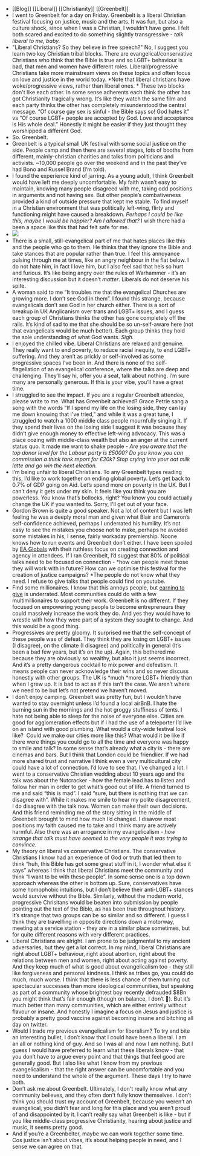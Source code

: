 - [[Blog]] [[Liberal]] [[Christianity]] [[Greenbelt]]
- I went to Greenbelt for a day on Friday. Greenbelt is a liberal Christian festival focusing on justice, music and the arts. It was fun, but also a culture shock, since when I was a Christian, I wouldn't have gone. I felt both scared and excited to do something slightly transgressive - *talk liberal to me, baby.*
- "Liberal Christians? So they believe in free speech?" No, I suggest you learn two key Christian tribal blocks. There are evangelical/conservative Christians who think that the Bible is true and so LGBT+ behaviour is bad, that men and women have different roles. Liberal/progressive Christians take more mainstream views on these topics and often focus on love and justice in the world today. *Note that liberal christians have woke/progressive views, rather than liberal ones. *
  These two blocks don't like each other. In some sense adherents each think the other has got Christianity tragically wrong. It’s like they watch the same film and each party thinks the other has completely misunderstood the central message. “Of course gay sex is sinful - the Bible says so! God hates it” vs “Of course LGBT+ people are accepted by God. Love and acceptance is His whole deal.” Honestly it might be easier if they just thought they worshipped a different God.
- So. Greenbelt.
- Greenbelt is a typical small UK festival with some social justice on the side. People camp and then there are several stages, lots of booths from different, mainly-christian charities and talks from politicians and activists. ~10,000 people go over the weekend and in the past they’ve had Bono and Russel Brand (I’m told).
- I found the experience kind of jarring. As a young adult, I think Greenbelt would have left me deeply uncomfortable. My faith wasn’t easy to maintain, knowing many people disagreed with me, taking odd positions in arguments and not having sex. But other people’s combativeness provided a kind of outside pressure that kept me stable. To find myself in a Christian environment that was politically left-wing, flirty and functioning might have caused a breakdown. *Perhaps I could be like this, maybe I would be happier? Am I allowed that?* I wish there had a been a space like this that had felt safe for me.
- ![](https://lh4.googleusercontent.com/89x4YAPUhmvbIrBwXEA7Tdr94ZwaDLifjHQWXBnK2kLaIJ_97KZSBr6k64KYss7JKjW6AZqEX87NAPX27oGSL2MSvVGELUDr_DHFJK97d5QGYOXmsqAAwlRtN8a6cX6JIq0PgTFgV2D-31ammTzFnsY)
- There is a small, still-evangelical part of me that hates places like this and the people who go to them. He thinks that they ignore the Bible and take stances that are popular rather than true. I feel this annoyance pulsing through me at times, like an angry neighbour in the flat below. I do not hate him, in fact I love him, but I also feel sad that he’s so hurt and furious. It’s like being angry over the rules of Warhammer - it’s an interesting discussion but it doesn’t *matter*. Liberals do not deserve his spite.
- A woman said to me “It troubles me that the evangelical Churches are growing more. I don’t see God in them”. I found this strange, because evangelicals don’t see God in her church either. There is a sort of breakup in UK Anglicanism over trans and LGBT+ issues, and I guess each group of Christians thinks the other has gone completely off the rails. It’s kind of sad to me that she should be so un-self-aware here (not that evangelicals would be much better). Each group thinks they hold the sole understanding of what God wants. *Sigh.*
- I enjoyed the chilled vibe. Liberal Christians are relaxed and genuine. They really want to end poverty, to reduce racial inequity, to end LGBT+ suffering. And they aren’t as prickly or self-involved as some progressive spaces I’ve been in. And there is none of the self-flagellation of an evangelical conference, where the talks are deep and challenging. They’ll say hi, offer you a seat, talk about nothing. I’m sure many are personally generous. If this is your vibe, you’ll have a great time.
- I struggled to see the impact. If you are a regular Greenbelt attendee, please write to me. What has Greenbelt achieved? Grace Petrie sang a song with the words “If I spend my life on the losing side, they can lay me down knowing that I've tried," and while it was a great tune, I struggled to watch a 1000 middle class people mournfully singing it. If they spend their lives on the losing side I suggest it was because they didn’t give enough money to effective left-wing advocacy. This was a place oozing with middle-class wealth but also an anger at the current status quo. It made me want to shake people - *Are you aware that the top donor level for the Labour party is £5000? Do you know you can commission a think tank report for £20k? Stop crying into your oat milk latte and go win the next election.*
- I’m being unfair to liberal Christians. To any Greenbelt types reading this, I’d like to work together on ending global poverty. Let’s get back to 0.7% of GDP going on Aid. Let’s spend more on poverty in the UK. But I can’t deny it gets under my skin. It feels like you think you are powerless. You know that’s bollocks, right? You know you could actually change the UK if you wanted to. Sorry, I'll get out of your face.
- Gordon Brown is quite a good speaker. Not a lot of content but I was left feeling he was a deeply moral man and given what Blair and Cameron’s self-confidence achieved, perhaps I underrated his humility. It’s not easy to see the mistakes you choose not to make, perhaps he avoided some mistakes in his, I sense, fairly workaday premiership.
  Noone knows how to run events and Greenbelt don’t either. I have been spoiled by [EA Globals](https://www.effectivealtruism.org/ea-global) with their ruthless focus on creating connection and agency in attendees. If I ran Greenbelt, I’d suggest that 80% of political talks need to be focused on connection - *how can people meet those they will work with in future? How can we optimise this festival for the creation of justice campaigns? *The people do not know what they need. I refuse to give talks that people could find on youtube.
- Find some millionaires. I know that this annoys people, but [earning to give](https://en.wikipedia.org/wiki/Earning_to_give) is underrated. Most communities could do with a few multimillionaires to support their work. Greenbelt is no different. If they focused on empowering young people to become entrepreneurs they could massively increase the work they do. And yes they would have to wrestle with how they were part of a system they sought to change. And this would be a good thing.
- Progressives are pretty gloomy. It surprised me that the self-concept of these people was of defeat. They think they are losing on LGBT+ issues (I disagree), on the climate (I disagree) and politically in general (It’s been a bad few years, but it’s on the up). Again, this bothered me because they are obviously so wealthy, but also it just seems incorrect. And it’s a pretty dangerous cocktail to mix power and defeatism. It means people can never acknowledge their wins and so never discuss honestly with other groups. The UK is *much *more LGBT+ friendly than when I grew up. It is bad to act as if this isn’t the case. We aren’t where we need to be but let’s not pretend we haven’t moved.
- I don’t enjoy camping. Greenbelt was pretty fun, but I wouldn’t have wanted to stay overnight unless I’d found a local airBnB. I hate the burning sun in the mornings and the hot groggy stuffiness of tents. I hate not being able to sleep for the noise of everyone else. Cities are good for agglomeration effects but if I had the use of a teleporter I’d live on an island with good plumbing.
  What would a city-wide festival look like?  Could we make our cities more like this? What would it be like if there were things you could go to all the time and everyone was happy to smile and talk? In some sense that’s already what a city is - there are cinemas and bars. But I think that London could be friendlier. If we had more shared trust and narrative I think even a very multicultural city could have a lot of connection. I’d love to see that.
  I’ve changed a lot. I went to a conservative Christian wedding about 10 years ago and the talk was about the Nutcracker - how the female lead has to listen and follow her man in order to get what’s good out of life. A friend turned to me and said “this is mad”. I said “sure, but there is nothing that we can disagree with”. While it makes me smile to hear my polite disagreement, I do disagree with the talk now. Women can make their own decisions. And this friend reminding me of the story sitting in the middle of Greenbelt brought to mind how much I’d changed. I disavow most positions my faith caused me to take and I think many are actively harmful. Also there was an arrogance in my evangelicalism - *how strange that talk must have seemed to the very people it was trying to convince.*
- My theory on liberal vs conservative Christians. The conservative Christians I know had an experience of God or truth that led them to think “huh, this Bible has got some great stuff in it, I wonder what else it says” whereas I think that liberal Christians meet the community and think “I want to be with these people”. In some sense one is a top down approach whereas the other is bottom up. Sure, conservatives have some homophobic intuitions, but I don’t believe their anti-LGBT+ stances would survive without the Bible. Similarly, without the modern world, progressive Chrisitans would be beaten into submission by people pointing out the text of the Bible, as has been true throughout history. It’s strange that two groups can be so similar and so different. I guess I think they are travellling in opposite directions down a motorway, meeting at a service station - they are in a similar place sometimes, but for quite different reasons with very different practices.
- Liberal Christians are alright. I am prone to be judgmental to my ancient adversaries, but they get a lot correct. In my mind, liberal Christians are right about LGBT+ behaviour, right about abortion, right about the relations between men and women, right about acting against poverty. And they keep much of what is good about evangelicalism too - they still like forgiveness and personal kindness. I think as tribes go, you could do much, much worse. I think that there is less chance of them turning out spectacular successes than more ideological communities, but speaking as part of a community whose brightest boy recently defrauded $8Bn you might think that’s fair enough (though on balance, I don’t 😬). But it’s much better than many communities, which are either entirely without flavour or insane. And honestly I imagine a focus on Jesus and justice is probably a pretty good vaccine against becoming insane and bitching all day on twitter.
- Would I trade my previous evangelicalism for liberalism? To try and bite an interesting bullet, I don’t know that I could have been a liberal. I am an all or nothing kind of guy. And so I was all and now I am nothing. But I guess I would have preferred to learn what these liberals know - that you don’t have to argue every point and that things that feel good are generally good. But I also like what I know from my previous evangelicalism - that the right answer can be uncomfortable and you need to understand the whole of the argument. These days I try to have both.
- Don’t ask me about Greenbelt. Ultimately, I don't really know what any community believes, and they often don't fully know themselves. I don’t think you should trust my account of Greenbelt, because you weren’t an evangelical, you didn’t fear and long for this place and you aren’t proud of and disappointed by it. I can’t really say what Greenbelt is like - but if you like middle-class progressive Christianity, hearing about justice and music, it seems pretty good.
- And if you’re a Greenbelter, maybe we can work together some time. Cos justice isn’t about vibes, it’s about helping people in need, and I sense we can agree on that.